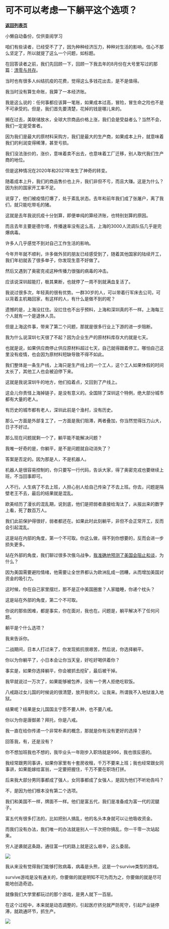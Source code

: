 # 可不可以考虑一下躺平这个选项？

[**返回列表页**](/gzh/记忆承载3)

小懒自动备份，仅供查阅学习

咱们有些读者，已经受不了了，因为种种经济压力，种种对生活的影响，信心不那么坚定了，所以就提了这么一个问题，如标题。

  

在回答读者之前，我们先回顾一下，回顾一下我去年的8月份在大号里写过的那篇：[清零与共存](http://mp.weixin.qq.com/s?__biz=MzU0MjYwNDU2Mw==&mid=2247500430&idx=2&sn=3f0f700d059843c14004d0571072373a&chksm=fb1aaef2cc6d27e4e6a703966239eaf8338642feaf69d21d91c85ff8cb3b056f81bdba5cc683&scene=21#wechat_redirect)。

  

当时也有很多人纠结抗疫的花费，觉得这么多钱花出去，是不是值得。  

  

我当时没有算生命账，我算了一本经济账。  

  

我是这么说的：任何事都应该算一笔账，如果成本过高，冒险，冒生命之险也不是不可承受的。但是，我们首先要清楚，花掉的钱是哪儿来的。

  

搁在过去，美联储放水，全球大宗商品价格上涨，我们会是受益者么？当然不会，我们一定是受害者。

  

因为我们是最大的原材料采购方，我们是最大的生产商，如果成本上升，就意味着我们的利润变得稀薄，甚至亏损。

  

我们没法涨价的，涨价，意味着卖不出去，也意味着工厂迁移，别人取代我们生产商的地位。

  

但是这种情况在2020年和2021年发生了神奇的转变。

  

随着成本上升，我们的商品售价也上升，我们非但不亏，而且大赚。这是为什么？因为别的国家开工率不足。

  

说穿了，他们被疫情打爆了，处于紊乱状态。去年和前年我们成了张屠户，离了我们，就只能吃带毛的猪。

  

这就是去年我说抗疫十分划算，即便单纯的算经济账，也特别划算的原因。  

  

而且去年主要是德尔塔，传播速率没有这么高，上海的3000人流调队伍几乎是完爆病毒。  

  

许多人几乎感觉不到对自己工作生活的影响。  

  

今年开年就不顺利，许多做外贸的朋友已经感受到了，随着其他国家的陆续开工，我们年初就丢了很多单子，你发现生意不好做了。  

  

然后又遇到了奥密克戎这种传播力很强的病毒的冲击。

  

应该说深圳超能打，极其果断，也就停了一周不到就满血复活了。  

  

我说过很多次，年轻真的很有优势。一群30岁的人，可以带着行军床去公司，可以背着主机箱回家，有这样的人，有什么是做不到的呢？  

  

遗憾的是，上海没扛住。没扛住也不出乎预料，上海和深圳真的不一样。上海每三个人就有一个是退休人员。  

  

但是上海这件事，带来了第二个问题，那就是很多行业上下游的进一步阻断。  

  

我为什么说深圳七天很了不起？因为企业生产的原材料库存大约就是七天。  

  

也就是说，如果供应商停止供应原材料超过七天，自己就得跟着停工。哪怕自己这里没有疫情，也会因为原材料短缺导致不得不如此。

  

我们整体是一条生产线，上海只是生产线上的一个工人，这个工人如果休假的时间太长了，其他工人也会被迫停下来。

  

这就是我说深圳牛的地方，他们掐着点，又回到了产线上。

  

这会儿你责怪上海掉链子，是没有意义的。全国除了深圳这个特例，绝大部分城市都有大量的老人。  

  

有历史的城市都有老人，深圳此前是个渔村，没有历史。  

  

那么一方面是外部复工了，一方面是我们阻滞，两者叠加，你当然觉得压力山大，日子不好过。  

  

那么现在问题就剩一个了，躺平能不能解决问题？  

  

我唯一好奇的是，你躺平，是不是问题就自动消失了？  

  

答案是否定的。因为那是人，不是机器人。  

  

机器人是很容易控制的，你只要写一行代码，告诉大家，得了奥密克戎也要继续上班，不当回事即可。

  

人不行。人生病了不去上班，人担心别人给自己传染了不去上班。你去，问题是隔壁老王不去，最后的结果就是混乱。  

  

欧美经历了漫长的混乱期，说到底，他们是把弱者直接给淘汰了，从报出来的数字上看，死了数百万人。  

  

我们此前保护得很好，弱者都还在。如果此时此刻躺平，非但不会正常开工，反而会引起混乱。  

  

这是站在内部的角度，第一个不可取。你这么做，得不到你想要的，反而会进一步损失更多。  

  

站在外部的角度，我们聊过很多次俄乌战争，[我准确地预测了美国会阻止和谈](http://mp.weixin.qq.com/s?__biz=MzU0MjYwNDU2Mw==&mid=2247504726&idx=1&sn=2b60a288da7a016dfc550b588c0ef4d6&chksm=fb1abf2acc6d363c6684fc99e560ef9f0bb348a71f9f5d041eef325da7f4457ca6f4d4da10c8&scene=21#wechat_redirect)，为什么？  

  

因为美国需要避险情绪，他需要让全世界都认为欧洲乱成一团糟，从而增加美国对资金的吸引力。  

  

这时候，你在自己家里摆烂，那不是正中美国圈套？人家瞌睡，你递个枕头？

  

这是站在外部的角度，第二个不可取。  

  

你说的那些困难，都是事实，你在面对，我也在。问题是，躺平解决不了任何问题。  

  

躺平是个什么选项？

  

我来告诉你。

  

二战期间，日本人打过来了，你发现抵抗很艰苦，然后说，你选择躺平。

  

你以为你躺平了，小日本会让你当天皇，好吃好喝供着你？

  

事实是，如果你选择躺平，你会被抓去挖矿，最后被干掉。  

  

我早就说过一万次了，如果能够被包养，没有一个男人拒绝吃软饭。  

  

八戒路过女儿国的时候说的很清楚，放开我师父，让我来。所谓我不入地狱谁入地狱。

  

结果呢？结果是女儿国国主宁愿不要人种，也不要八戒。  

  

你以为你是唐御弟？拜托，你是八戒。  

  

我一直在给你传递一个非常朴素的概念，那就是你有没有更好的选择？  

  

回答我，有，还是没有？

  

你不想加班我也不想的，我毕业头一年刚步入职场就是996，我也很反感的。  

  

我经常跟男同事讲，如果你家里有十套房收租，千万不要来上班；我也经常跟女同事讲，如果能嫁给富翁，一定要把握住，千万不要在职场打拼。

  

后来我大部分男同事都成了强人，女同事都成了女强人，是因为他们不听劝告吗？

  

不，是因为他们根本没有第二个选项。

  

我们和美国不一样，牌面不一样。他们是富五代，我们是准备成为富一代的泥腿子。  

  

富五代有很多打法的，比如把别人搞乱，他的名头本身就可以让他吸收资金。  

  

而我们没有办法，我们唯一的办法就是别人一千次把你搞乱，你一千零一次站起来。

  

穷人逆袭就这条路，通往富一代的路上就是这么艰辛，这么委屈。  

  

![](https://mmbiz.qpic.cn/mmbiz_jpg/aYCQDPqZ8kxy0ibQ68iahQCicNZHOPicWicu7c9uNjAzbbT1VRZkmNgxO4pHCLBWgVy3dXibQ50awTZTUbjbPicubpd8A/640?wx_fmt=jpeg)

  

我从来没有觉得我们能够打败病毒，病毒是头熊，这是一个survive类型的游戏。

  

survive游戏是没有通关的，你要做的就是明知不可为而为之，你要做的就是尽可能地创造奇迹。

  

就像我们大学里都玩过的那个游戏，是男人就下一百层。

  

在这个过程中，本来就是动态调整的，引起医疗挤兑就严防死守，引起产业链停滞，就疏通环节，抓生产。  

  

![](https://mmbiz.qpic.cn/mmbiz_png/aYCQDPqZ8kxy0ibQ68iahQCicNZHOPicWicu7Dsq9g9AIiaa8copOqrII2jUfR93xic6LpG588zuKRBabZDuefX9wjhQA/640?wx_fmt=png)

